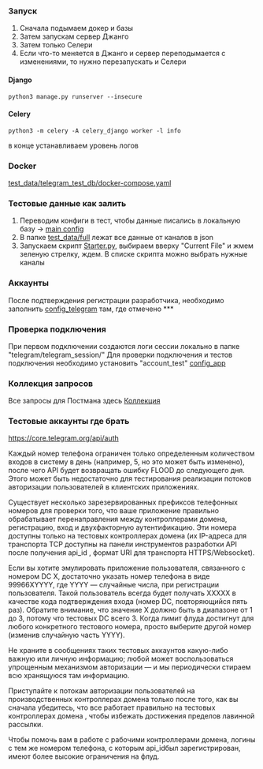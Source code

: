 ### Запуск
1. Сначала подымаем докер и базы
2. Затем запускам сервер Джанго
3. Затем только Селери
4. Если что-то меняется в Джанго и сервер переподымается с изменениями, то нужно перезапускать и Селери
#### Django
```commandline
python3 manage.py runserver --insecure
```
#### Celery
```commandline
python3 -m celery -A celery_django worker -l info
```
в конце устанавливаем уровень логов
### Docker
[test_data/telegram_test_db/docker-compose.yaml](test_data/telegram_test_db/docker-compose.yaml)
### Тестовые данные как залить
1. Переводим конфиги в тест, чтобы данные писались в локальную базу -> [main config](configuration/setting/config_app.yaml)
2. В папке [test_data/full](test_data/full) лежат все данные от каналов в json
3. Запускаем скрипт [Starter.py](test_data/starter.py), выбираем вверху "Current File" и жмем зеленую стрелку, ждем. В списке скрипта можно выбрать нужные каналы
### Аккаунты
После подтверждения регистрации разработчика, необходимо заполнить [config_telegram](configuration/setting/config_telegram.yaml) там, где отмечено ***
### Проверка подключения
При первом подключении создаются логи сессии локально в папке "telegram/telegram_session/"
Для проверки подключения и тестов подключения необходимо установить "account_test" [config_app](configuration/setting/config_app.yaml)
### Коллекция запросов
Все запросы для Постмана здесь [Коллекция](test_data/Telegram.postman_collection.json)
### Тестовые аккаунты где брать
https://core.telegram.org/api/auth

Каждый номер телефона ограничен только определенным количеством входов в систему в день (например, 5, но это может быть изменено), после чего API будет возвращать ошибку FLOOD до следующего дня. Этого может быть недостаточно для тестирования реализации потоков авторизации пользователей в клиентских приложениях.

Существует несколько зарезервированных префиксов телефонных номеров для проверки того, что ваше приложение правильно обрабатывает перенаправления между контроллерами домена, регистрацию, вход и двухфакторную аутентификацию. Эти номера доступны только на тестовых контроллерах домена (их IP-адреса для транспорта TCP доступны на панели инструментов разработки API после получения api_id , формат URI для транспорта HTTPS/Websocket).

Если вы хотите эмулировать приложение пользователя, связанного с номером DC X, достаточно указать номер телефона в виде 99966XYYYY, где YYYY — случайные числа, при регистрации пользователя. Такой пользователь всегда будет получать XXXXX в качестве кода подтверждения входа (номер DC, повторяющийся пять раз). Обратите внимание, что значение X должно быть в диапазоне от 1 до 3, потому что тестовых DC всего 3. Когда лимит флуда достигнут для любого конкретного тестового номера, просто выберите другой номер (изменив случайную часть YYYY).

Не храните в сообщениях таких тестовых аккаунтов какую-либо важную или личную информацию; любой может воспользоваться упрощенным механизмом авторизации — и мы периодически стираем всю хранящуюся там информацию.

Приступайте к потокам авторизации пользователей на производственных контроллерах домена только после того, как вы сначала убедитесь, что все работает правильно на тестовых контроллерах домена , чтобы избежать достижения пределов лавинной рассылки.

Чтобы помочь вам в работе с рабочими контроллерами домена, логины с тем же номером телефона, с которым api_idбыл зарегистрирован, имеют более высокие ограничения на флуд.